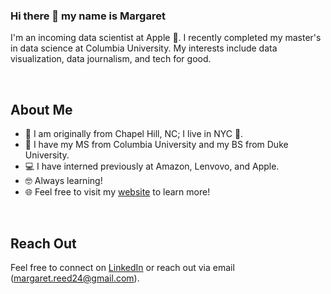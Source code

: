 ### Hi there 👋 my name is Margaret

I'm an incoming data scientist at Apple . I recently completed my master's in data science at Columbia University. My interests include data visualization, data journalism, and tech for good. 

<br/>


## About Me

- 📍  I am originally from Chapel Hill, NC; I live in NYC 🍎.
- 🏫  I have my MS from Columbia University and my BS from Duke University.
- 💻  I have interned previously at Amazon, Lenvovo, and Apple.
- 🤓  Always learning!
- 🌐  Feel free to visit my [website](https://margaret-reed.netlify.app/) to learn more!


<br/>

## Reach Out

Feel free to connect on [LinkedIn](https://www.linkedin.com/in/margaretreed/) or reach out via email (margaret.reed24@gmail.com).
